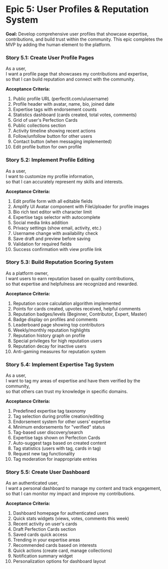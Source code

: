 # Epic 5: User Profiles & Reputation System

**Goal:** Develop comprehensive user profiles that showcase expertise, contributions, and build trust within the community. This epic completes the MVP by adding the human element to the platform.

### Story 5.1: Create User Profile Pages
As a user,  
I want a profile page that showcases my contributions and expertise,  
so that I can build reputation and connect with the community.

**Acceptance Criteria:**
1. Public profile URL (perfectit.com/u/username)
2. Profile header with avatar, name, bio, joined date
3. Expertise tags with endorsement counts
4. Statistics dashboard (cards created, total votes, comments)
5. Grid of user's Perfection Cards
6. Public collections section
7. Activity timeline showing recent actions
8. Follow/unfollow button for other users
9. Contact button (when messaging implemented)
10. Edit profile button for own profile

### Story 5.2: Implement Profile Editing
As a user,  
I want to customize my profile information,  
so that I can accurately represent my skills and interests.

**Acceptance Criteria:**
1. Edit profile form with all editable fields
2. Amplify UI Avatar component with FileUploader for profile images
3. Bio rich text editor with character limit
4. Expertise tags selector with autocomplete
5. Social media links addition
6. Privacy settings (show email, activity, etc.)
7. Username change with availability check
8. Save draft and preview before saving
9. Validation for required fields
10. Success confirmation with view profile link

### Story 5.3: Build Reputation Scoring System
As a platform owner,  
I want users to earn reputation based on quality contributions,  
so that expertise and helpfulness are recognized and rewarded.

**Acceptance Criteria:**
1. Reputation score calculation algorithm implemented
2. Points for cards created, upvotes received, helpful comments
3. Reputation badges/levels (Beginner, Contributor, Expert, Master)
4. Badge display on profiles and comments
5. Leaderboard page showing top contributors
6. Weekly/monthly reputation highlights
7. Reputation history graph on profile
8. Special privileges for high reputation users
9. Reputation decay for inactive users
10. Anti-gaming measures for reputation system

### Story 5.4: Implement Expertise Tag System
As a user,  
I want to tag my areas of expertise and have them verified by the community,  
so that others can trust my knowledge in specific domains.

**Acceptance Criteria:**
1. Predefined expertise tag taxonomy
2. Tag selection during profile creation/editing
3. Endorsement system for other users' expertise
4. Minimum endorsements for "verified" status
5. Tag-based user discovery/search
6. Expertise tags shown on Perfection Cards
7. Auto-suggest tags based on created content
8. Tag statistics (users with tag, cards in tag)
9. Request new tag functionality
10. Tag moderation for inappropriate entries

### Story 5.5: Create User Dashboard
As an authenticated user,  
I want a personal dashboard to manage my content and track engagement,  
so that I can monitor my impact and improve my contributions.

**Acceptance Criteria:**
1. Dashboard homepage for authenticated users
2. Quick stats widgets (views, votes, comments this week)
3. Recent activity on user's cards
4. Draft Perfection Cards section
5. Saved cards quick access
6. Trending in your expertise areas
7. Recommended cards based on interests
8. Quick actions (create card, manage collections)
9. Notification summary widget
10. Personalization options for dashboard layout
